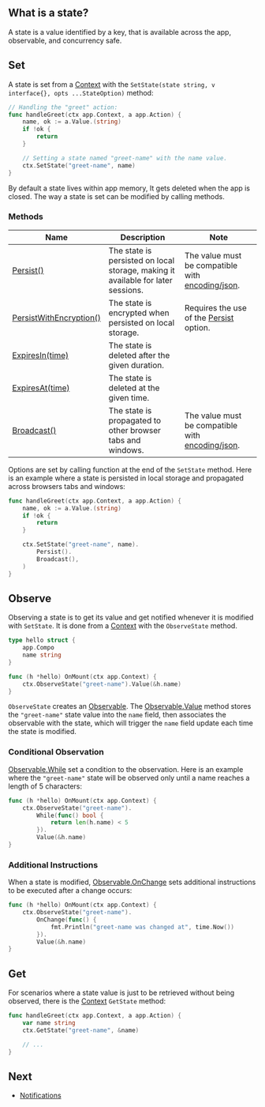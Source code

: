 <!-- wiki:ignore -->

## What is a state?

A state is a value identified by a key, that is available across the app, observable, and concurrency safe.

## Set

A state is set from a [Context](/reference#Context) with the `SetState(state string, v interface{}, opts ...StateOption)` method:

```go
// Handling the "greet" action:
func handleGreet(ctx app.Context, a app.Action) {
	name, ok := a.Value.(string)
	if !ok {
		return
	}

	// Setting a state named "greet-name" with the name value.
	ctx.SetState("greet-name", name)
}
```

By default a state lives within app memory, It gets deleted when the app is closed. The way a state is set can be modified by calling methods.

### Methods

| Name                                                              | Description                                                                      | Note                                                                                 |
| ----------------------------------------------------------------- | -------------------------------------------------------------------------------- | ------------------------------------------------------------------------------------ |
| [Persist()](/reference#State.Persist)                             | The state is persisted on local storage, making it available for later sessions. | The value must be compatible with [encoding/json](https://pkg.go.dev/encoding/json). |
| [PersistWithEncryption()](/reference#State.PersistWithEncryption) | The state is encrypted when persisted on local storage.                          | Requires the use of the [Persist](/reference#Persist) option.                        |
| [ExpiresIn(time)](/reference#State.ExpiresIn)                     | The state is deleted after the given duration.                                   |                                                                                      |
| [ExpiresAt(time)](/reference#State.ExpiresAt)                     | The state is deleted at the given time.                                          |                                                                                      |
| [Broadcast()](/reference#State.Broadcast)                         | The state is propagated to other browser tabs and windows.                       | The value must be compatible with [encoding/json](https://pkg.go.dev/encoding/json). |

Options are set by calling function at the end of the `SetState` method. Here is an example where a state is persisted in local storage and propagated across browsers tabs and windows:

```go
func handleGreet(ctx app.Context, a app.Action) {
	name, ok := a.Value.(string)
	if !ok {
		return
	}

	ctx.SetState("greet-name", name).
		Persist().
		Broadcast(),
	)
}
```

## Observe

Observing a state is to get its value and get notified whenever it is modified with `SetState`. It is done from a [Context](/reference#Context) with the `ObserveState` method.

```go
type hello struct {
	app.Compo
	name string
}

func (h *hello) OnMount(ctx app.Context) {
	ctx.ObserveState("greet-name").Value(&h.name)
}
```

`ObserveState` creates an [Observable](/reference#Observable). The [Observable.Value](/reference#Observable.Value) method stores the `"greet-name"` state value into the `name` field, then associates the observable with the state, which will trigger the `name` field update each time the state is modified.

### Conditional Observation

[Observable.While](/reference#Observable.While) set a condition to the observation. Here is an example where the `"greet-name"` state will be observed only until a name reaches a length of 5 characters:

```go
func (h *hello) OnMount(ctx app.Context) {
	ctx.ObserveState("greet-name").
		While(func() bool {
			return len(h.name) < 5
		}).
		Value(&h.name)
}
```

### Additional Instructions

When a state is modified, [Observable.OnChange](/reference#Observable.OnChange) sets additional instructions to be executed after a change occurs:

```go
func (h *hello) OnMount(ctx app.Context) {
	ctx.ObserveState("greet-name").
		OnChange(func() {
			fmt.Println("greet-name was changed at", time.Now())
		}).
		Value(&h.name)
}
```

## Get

For scenarios where a state value is just to be retrieved without being observed, there is the [Context](/reference#Context) `GetState` method:

```go
func handleGreet(ctx app.Context, a app.Action) {
	var name string
	ctx.GetState("greet-name", &name)

	// ...
}
```

## Next

- [Notifications](/notifications)
